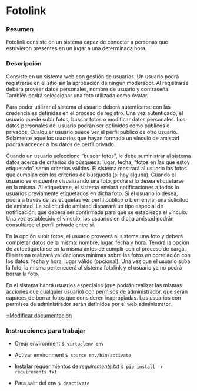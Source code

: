 Fotolink
========

### Resumen 

Fotolink consiste en un sistema capaz de conectar a personas que estuvieron 
presentes en un lugar a una determinada hora. 

### Descripción 

Consiste en un sistema web con gestión de usuarios. Un usuario podrá registrarse
 en el sitio sin la aprobación de ningún moderador. Al registrarse deberá 
proveer datos personales, nombre de usuario y contraseña. También podrá 
seleccionar una foto utilizada como Avatar.

Para poder utilizar el sistema el usuario deberá autenticarse con las 
credenciales definidas en el proceso de registro. Una vez autenticado, el 
usuario puede subir fotos, buscar fotos o modificar datos personales. Los datos 
personales del usuario podrán ser definidos como públicos o privados. Cualquier 
usuario puede ver el perfil público de otro usuario. Solamente aquellos usuarios
 que hayan formado un vínculo de amistad podrán acceder a los datos de perfil 
privado. 

Cuando un usuario seleccione “buscar fotos”, le debe suministrar al sistema 
datos acerca de criterios de búsqueda: lugar, fecha, “fotos en las que estoy 
etiquetado” serán criterios válidos. El sistema mostrará al usuario las fotos 
que cumplan con los criterios de búsqueda (si hay alguna). Cuando el usuario se 
encuentre visualizando una foto, podrá si lo desea etiquetarse en la misma. 
Al etiquetarse, el sistema enviará notificaciones a todos lo usuarios 
previamente etiquetados en dicha foto. Si el usuario lo desea, podrá a través 
de las etiquetas ver perfil público o bien enviar una solicitud de amistad. 
La solicitud de amistad disparará un tipo especial de notificación, que deberá 
ser confirmada para que se establezca el vínculo. Una vez establecido el 
vínculo, los usuarios en dicha amistad podrán consultarse el perfil privado 
entre sí.

En la opción subir fotos, el usuario proveerá al sistema una foto y deberá 
completar datos de la misma: nombre, lugar, fecha y hora. Tendrá la opción de 
auto­etiquetarse en la misma antes de cumplir con el proceso de carga. El 
sistema realizará validaciones mínimas sobre las fotos en correlación con los 
datos: fecha y hora, lugar válido (opcional). Una vez que el usuario suba la 
foto, la misma pertenecerá al sistema fotolink y el usuario ya no podrá borrar 
la foto.

En el sistema habrá usuarios especiales (que podrán realizar las mismas acciones
 que cualquier usuario) con permisos de administrador, que serán capaces de 
borrar fotos que consideren inapropiadas. Los usuarios con permisos de 
administrador serán definidos por el web administrator.

[+Modificar documentacion](https://www.draw.io/#G0B2VNcg_DK-gkbml1TEpRcGpkdlk)

### Instrucciones para trabajar

* Crear environment
    `$ virtualenv env`

* Activar environment
    `$ source env/bin/activate`

* Instalar requerimientos de *requirements.txt*
    `$ pip install -r requirements.txt`

* Para salir del env
    `$ deactivate`
